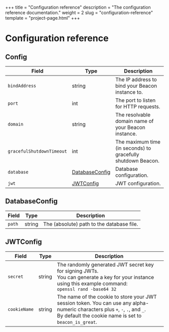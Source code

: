 +++
title = "Configuration reference"
description = "The configuration reference documentation."
weight = 2
slug = "configuration-reference"
template = "project-page.html"
+++
<!--
SPDX-FileCopyrightText: 2024 Dan Anglin <d.n.i.anglin@gmail.com>

SPDX-License-Identifier: CC-BY-4.0
-->

# Configuration reference

## Config

| Field | Type | Description|
|-------|------|------------|
| `bindAddress` | string | The IP address to bind your Beacon instance to. |
| `port` | int | The port to listen for HTTP requests. |
| `domain` | string | The resolvable domain name of your Beacon instance. |
| `gracefulShutdownTimeout` | int | The maximum time (in seconds) to gracefully shutdown Beacon. |
| `database` | [DatabaseConfig](#databaseconfig) | Database configuration. |
| `jwt` | [JWTConfig](#jwtconfig) | JWT configuration. |

## DatabaseConfig

| Field | Type | Description|
|-------|------|------------|
| `path` | string | The (absolute) path to the database file. |

## JWTConfig

| Field | Type | Description|
|-------|------|------------|
| `secret` | string | The randomly generated JWT secret key for signing JWTs.<br>You can generate a key for your instance using this example command:<br>`openssl rand -base64 32`|
| `cookieName` | string | The name of the cookie to store your JWT session token. You can use any alpha-numeric characters plus `+`, `-`, `.`, and `_`.<br>By default the cookie name is set to `beacon_is_great`.|
